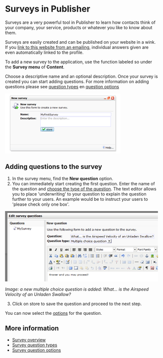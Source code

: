 # Surveys in Publisher

Surveys are a very powerful tool in Publisher to learn how contacts think 
of your company, your service, products or whatever you like to know about them.

Surveys are easily created and can be published on your website in a
wink. If you [link to this website from an
emailing](./linking-to-your-website-from-an-emailing.md),
individual answers given are even automatically linked to the profile.

To add a new survey to the application, use the function labeled so
under the **Survey menu** of **Content**.

Choose a descriptive name and an optional description. Once your survey
is created you can start adding questions. For more information on 
adding questions please see [question types](./surveys-question-types.md)
en [question options](./surveys-question-options.md)

![New survey dialog](../images/createnewsurvey.png)

## Adding questions to the survey

1.  In the survey menu, find the **New question** option.
2.  You can immediately start creating the first question. Enter the
    name of the question and [choose the type of the
    question](./surveys-question-types.md).
    The text editor allows you to place 'underwriting' to your question to
    explain the question further to your users. An example would be to 
    instruct your users to 'please check only one box'.

![New question](../images/newquestion.png)

*Image: a new multiple choice question is added: What... is the Airspeed Velocity of an
Unladen Swallow?*

3.  Click on store to save the question and proceed to the next step.

You can now select the [options](./surveys-question-options.md) for the 
question.

## More information

* [Survey overview](./surveys)
* [Survey question types](./surveys-question-types.md)
* [Survey question options](./surveys-question-options.md)
